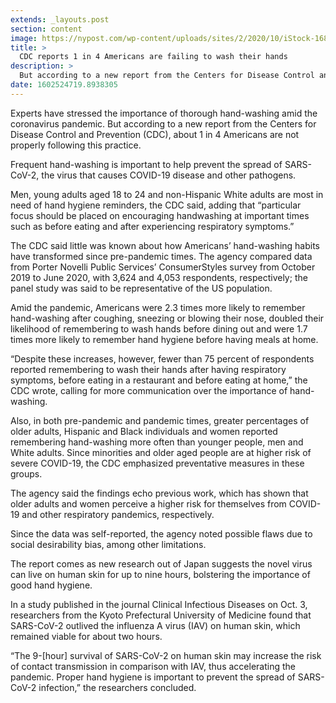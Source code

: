 ```yaml
--- 
extends: _layouts.post 
section: content 
image: https://nypost.com/wp-content/uploads/sites/2/2020/10/iStock-168301771-1.jpg?quality=90&strip=all&w=1200 
title: > 
  CDC reports 1 in 4 Americans are failing to wash their hands 
description: > 
  But according to a new report from the Centers for Disease Control and Prevention (CDC), about 1 in 4 Americans are not properly following this practice.Frequent hand-washing is important to help prevent the spread of SARS-CoV-2, the virus that causes COVID-19 disease and other pathogens.Also, in both pre-pandemic and pandemic times, greater percentages of older adults, Hispanic and Black individuals and women reported remembering hand-washing more often than younger people, men and White adults.Since minorities and older aged people are at higher risk of severe COVID-19, the CDC emphasized preventative measures in these groups.“The 9-[hour] survival of SARS-CoV-2 on human skin may increase the risk of contact transmission in comparison with IAV, thus accelerating the pandemic. 
date: 1602524719.8938305 
--- 
```

Experts have stressed the importance of thorough hand-washing amid the coronavirus pandemic. But according to a new report from the Centers for Disease Control and Prevention (CDC), about 1 in 4 Americans are not properly following this practice.

Frequent hand-washing is important to help prevent the spread of SARS-CoV-2, the virus that causes COVID-19 disease and other pathogens.

Men, young adults aged 18 to 24 and non-Hispanic White adults are most in need of hand hygiene reminders, the CDC said, adding that “particular focus should be placed on encouraging handwashing at important times such as before eating and after experiencing respiratory symptoms.”

The CDC said little was known about how Americans’ hand-washing habits have transformed since pre-pandemic times. The agency compared data from Porter Novelli Public Services’ ConsumerStyles survey from October 2019 to June 2020, with 3,624 and 4,053 respondents, respectively; the panel study was said to be representative of the US population.

Amid the pandemic, Americans were 2.3 times more likely to remember hand-washing after coughing, sneezing or blowing their nose, doubled their likelihood of remembering to wash hands before dining out and were 1.7 times more likely to remember hand hygiene before having meals at home.

“Despite these increases, however, fewer than 75 percent of respondents reported remembering to wash their hands after having respiratory symptoms, before eating in a restaurant and before eating at home,” the CDC wrote, calling for more communication over the importance of hand-washing.

Also, in both pre-pandemic and pandemic times, greater percentages of older adults, Hispanic and Black individuals and women reported remembering hand-washing more often than younger people, men and White adults. Since minorities and older aged people are at higher risk of severe COVID-19, the CDC emphasized preventative measures in these groups.

The agency said the findings echo previous work, which has shown that older adults and women perceive a higher risk for themselves from COVID-19 and other respiratory pandemics, respectively.

Since the data was self-reported, the agency noted possible flaws due to social desirability bias, among other limitations.

The report comes as new research out of Japan suggests the novel virus can live on human skin for up to nine hours, bolstering the importance of good hand hygiene.

In a study published in the journal Clinical Infectious Diseases on Oct. 3, researchers from the Kyoto Prefectural University of Medicine found that SARS-CoV-2 outlived the influenza A virus (IAV) on human skin, which remained viable for about two hours.

“The 9-[hour] survival of SARS-CoV-2 on human skin may increase the risk of contact transmission in comparison with IAV, thus accelerating the pandemic. Proper hand hygiene is important to prevent the spread of SARS-CoV-2 infection,” the researchers concluded.
